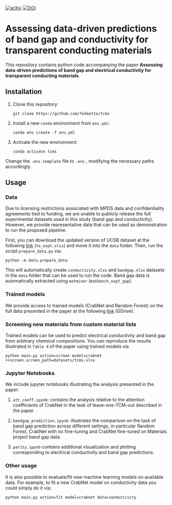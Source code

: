 [![arXiv](https://img.shields.io/badge/arXiv-2411.14034-b31b1b.svg)](https://arxiv.org/abs/2411.14034)
[![DOI](https://zenodo.org/badge/891723939.svg)](https://doi.org/10.5281/zenodo.15366904)

# Assessing data-driven predictions of band gap and conductivity for transparent conducting materials
This repository contains python code accompanying the paper **Assessing data-driven predictions of band gap and electrical conductivity for transparent conducting materials**.

## Installation
1. Clone this repository:
   ```git
   git clone https://github.com/fedeotto/tcms
   ```
2. Install a new `conda` environment from `env.yml`:
   ```git
   conda env create -f env.yml
   ```
3. Activate the new environment:
   ```git
   conda activate tcms
   ```
Change the `.env.template` file to `.env` , modifying the necessary paths accordingly.
## Usage
### Data
Due to licensing restrictions associated with MPDS data and confidentiality agreements tied to funding, we are unable to publicly release the full experimental datasets used in this study (band gap and conductivity). However, we provide representative data that can be used as demonstration to run the proposed pipeline.

First, you can download the updated version of UCSB dataset at the following <a href="https://zenodo.org/records/15365345">link</a> (`te_expt.xlsx`) and move it into the `data` folder. Then, run the script `prepare_data.py` via:
```git
python -m data.prepare_data
```
This will automatically create `conductivity.xlsx` and `bandgap.xlsx` datasets in the `data` folder that can be used to run the code. Band gap data is automatically extracted using `matminer` (`matbench_expt_gap`).

### Trained models
We provide access to trained models (CrabNet and Random Forest) on the full data presented in the paper at the following <a href="https://drive.google.com/drive/folders/1pe5J-yAY4s7wtDOItUkfz-BMdqCzAjS3?usp=sharing">link</a> (GDrive).

### Screening new materials from custom material lists
Trained models can be used to predict electrical conductivity and band gap from arbitrary chemical compositions. You can reproduce the results illustrated in `Table 4` of the paper using trained models via
```git
python main.py action=screen model=crabnet ++screen.screen_path=datasets/tcms.xlsx
```

### Jupyter Notebooks
We include jupyter notebooks illustrating the analysis presented in the paper:

  1. `att_coeff.ipynb`: contains the analysis relative to the attention coefficients of CrabNet in the task of leave-one-TCM-out described in the paper.

  2. `bandgap_prediction.ipynb`: illustrates the comparison on the task of band gap prediction across different settings, in particular Random Forest, CrabNet with no fine-tuning and CrabNet fine-tuned on Materials project band gap data.

  3. `parity.ipynb` contains additional visualization and plotting corresponding to electrical conductivity and band gap predictions.

### Other usage
It is also possible to evaluate/fit new machine learning models on available data. For example, to fit a new CrabNet model on conductivity data you could simply do it via:

```git
python main.py action=fit model=crabnet data=conductivity
```
